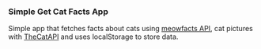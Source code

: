 
### Simple Get Cat Facts App

Simple app that fetches facts about cats using [meowfacts API](https://github.com/wh-iterabb-it/meowfacts), cat pictures with [TheCatAPI](https://developers.thecatapi.com) and uses localStorage to store data.